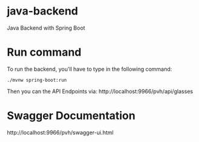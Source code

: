 # java-backend
Java Backend with Spring Boot

# Run command
To run the backend, you'll have to type in the following command:
```
./mvnw spring-boot:run
```
Then you can the API Endpoints via:
http://localhost:9966/pvh/api/glasses

# Swagger Documentation
http://localhost:9966/pvh/swagger-ui.html
